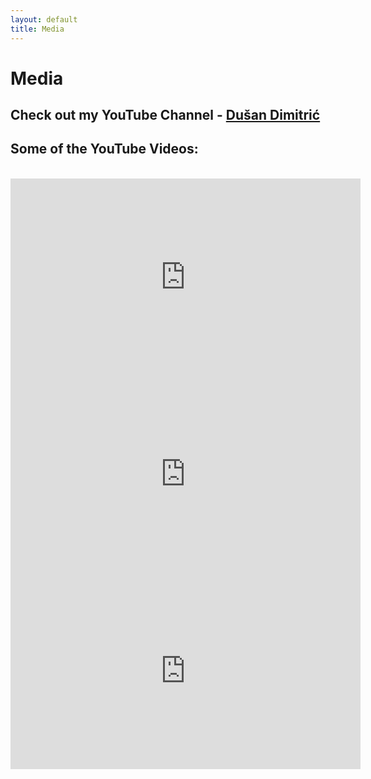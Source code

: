 ```yaml
---
layout: default
title: Media
---
```


# Media

## Check out my YouTube Channel - [Dušan Dimitrić](https://www.youtube.com/channel/UCKqX92EEpKK40PXJTZ58ejw)

## Some of the YouTube Videos:
<br>

<iframe width="560" height="315" src="https://www.youtube.com/embed/He72QpkYML4" frameborder="0" allow="accelerometer; autoplay; encrypted-media; gyroscope; picture-in-picture" allowfullscreen></iframe>

<iframe width="560" height="315" src="https://www.youtube.com/embed/videoseries?list=PLerYjO_NFR9wqeZFpSrbNq1P9JekvK5eG" frameborder="0" allow="accelerometer; autoplay; encrypted-media; gyroscope; picture-in-picture" allowfullscreen></iframe>

<iframe width="560" height="315" src="https://www.youtube.com/embed/Zua1hJLvjLo" frameborder="0" allow="accelerometer; autoplay; encrypted-media; gyroscope; picture-in-picture" allowfullscreen></iframe>
